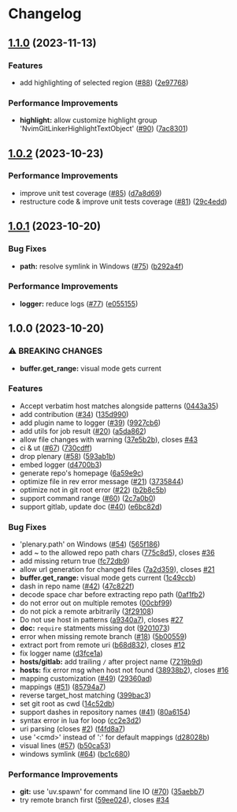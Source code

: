 # Changelog

## [1.1.0](https://github.com/linrongbin16/gitlinker.nvim/compare/v1.0.2...v1.1.0) (2023-11-13)


### Features

* add highlighting of selected region ([#88](https://github.com/linrongbin16/gitlinker.nvim/issues/88)) ([2e97768](https://github.com/linrongbin16/gitlinker.nvim/commit/2e97768594dd3b540eaf77761f3274dfc564bc94))


### Performance Improvements

* **highlight:** allow customize highlight group 'NvimGitLinkerHighlightTextObject' ([#90](https://github.com/linrongbin16/gitlinker.nvim/issues/90)) ([7ac8301](https://github.com/linrongbin16/gitlinker.nvim/commit/7ac8301423e87f1daadfd171e08acfb630a05709))

## [1.0.2](https://github.com/linrongbin16/gitlinker.nvim/compare/v1.0.1...v1.0.2) (2023-10-23)


### Performance Improvements

* improve unit test coverage ([#85](https://github.com/linrongbin16/gitlinker.nvim/issues/85)) ([d7a8d69](https://github.com/linrongbin16/gitlinker.nvim/commit/d7a8d693b87dc3331e1934b5e46c4e24302c3c68))
* restructure code & improve unit tests coverage ([#81](https://github.com/linrongbin16/gitlinker.nvim/issues/81)) ([29c4edd](https://github.com/linrongbin16/gitlinker.nvim/commit/29c4edd632701ad83679ff3f5ab0778fcd769831))

## [1.0.1](https://github.com/linrongbin16/gitlinker.nvim/compare/v1.0.0...v1.0.1) (2023-10-20)


### Bug Fixes

* **path:** resolve symlink in Windows ([#75](https://github.com/linrongbin16/gitlinker.nvim/issues/75)) ([b292a4f](https://github.com/linrongbin16/gitlinker.nvim/commit/b292a4f78a5c76019a7b1a7c2af31fef5fd0d23d))


### Performance Improvements

* **logger:** reduce logs ([#77](https://github.com/linrongbin16/gitlinker.nvim/issues/77)) ([e055155](https://github.com/linrongbin16/gitlinker.nvim/commit/e05515576c3da05f73e227076471042f9b6b2cf5))

## 1.0.0 (2023-10-20)


### ⚠ BREAKING CHANGES

* **buffer.get_range:** visual mode gets current

### Features

* Accept verbatim host matches alongside patterns ([0443a35](https://github.com/linrongbin16/gitlinker.nvim/commit/0443a353d4c2425a0d7b9be00a6ef18c5b69984a))
* add contribution ([#34](https://github.com/linrongbin16/gitlinker.nvim/issues/34)) ([135d990](https://github.com/linrongbin16/gitlinker.nvim/commit/135d9905b915d96fa3f5101f3ea6480ef5852fcb))
* add plugin name to logger ([#39](https://github.com/linrongbin16/gitlinker.nvim/issues/39)) ([9927cb6](https://github.com/linrongbin16/gitlinker.nvim/commit/9927cb65667d324a5506173d12be8c05decf0e28))
* add utils for job result ([#20](https://github.com/linrongbin16/gitlinker.nvim/issues/20)) ([a5da862](https://github.com/linrongbin16/gitlinker.nvim/commit/a5da862a3e9a88c24003e7ab737659771ec02de4))
* allow file changes with warning ([37e5b2b](https://github.com/linrongbin16/gitlinker.nvim/commit/37e5b2be61bfe8dfc7e21939bd029034311a5349)), closes [#43](https://github.com/linrongbin16/gitlinker.nvim/issues/43)
* ci & ut ([#67](https://github.com/linrongbin16/gitlinker.nvim/issues/67)) ([730cdff](https://github.com/linrongbin16/gitlinker.nvim/commit/730cdffb29d58a366a27403dc4986388d3a5f544))
* drop plenary ([#58](https://github.com/linrongbin16/gitlinker.nvim/issues/58)) ([593ab1b](https://github.com/linrongbin16/gitlinker.nvim/commit/593ab1be494ee13c8bc080c846df60a61f12925c))
* embed logger ([d4700b3](https://github.com/linrongbin16/gitlinker.nvim/commit/d4700b3609ed31829c0f425537aeeb7d7a5b21c5))
* generate repo's homepage ([6a59e9c](https://github.com/linrongbin16/gitlinker.nvim/commit/6a59e9ca450ba8c71f4e83918e8130905c316b62))
* optimize file in rev error message ([#21](https://github.com/linrongbin16/gitlinker.nvim/issues/21)) ([3735844](https://github.com/linrongbin16/gitlinker.nvim/commit/373584484b76a2bef9aa94617ae9792293117c30))
* optimize not in git root error ([#22](https://github.com/linrongbin16/gitlinker.nvim/issues/22)) ([b2b8c5b](https://github.com/linrongbin16/gitlinker.nvim/commit/b2b8c5b4a7a208c0461f132e741bbf5450b7661e))
* support command range ([#60](https://github.com/linrongbin16/gitlinker.nvim/issues/60)) ([2c7a0b0](https://github.com/linrongbin16/gitlinker.nvim/commit/2c7a0b077edc8dc06bde6467f23bd9fe4eb9ae04))
* support gitlab, update doc ([#40](https://github.com/linrongbin16/gitlinker.nvim/issues/40)) ([e6bc82d](https://github.com/linrongbin16/gitlinker.nvim/commit/e6bc82dea97189f6f2f8f2eeb06382a1c0cf2278))


### Bug Fixes

* 'plenary.path' on Windows ([#54](https://github.com/linrongbin16/gitlinker.nvim/issues/54)) ([565f186](https://github.com/linrongbin16/gitlinker.nvim/commit/565f186c187475a0041e10c6b3e04eb4bb9a979a))
* add ~ to the allowed repo path chars ([775c8d5](https://github.com/linrongbin16/gitlinker.nvim/commit/775c8d54c187c43bedd7f22941d039422bd67abd)), closes [#36](https://github.com/linrongbin16/gitlinker.nvim/issues/36)
* add missing return true ([fc72db9](https://github.com/linrongbin16/gitlinker.nvim/commit/fc72db97454496397148ec71ba5bdda1a3bbe9a4))
* allow url generation for changed files ([7a2d359](https://github.com/linrongbin16/gitlinker.nvim/commit/7a2d3596a8e61001a5c4c02dfa7c4be230bb0f0b)), closes [#21](https://github.com/linrongbin16/gitlinker.nvim/issues/21)
* **buffer.get_range:** visual mode gets current ([1c49ccb](https://github.com/linrongbin16/gitlinker.nvim/commit/1c49ccbbe76c562e85dfdcf1e6b70a6684cd7a3d))
* dash in repo name ([#42](https://github.com/linrongbin16/gitlinker.nvim/issues/42)) ([47c822f](https://github.com/linrongbin16/gitlinker.nvim/commit/47c822f9885c43cff5208246b536615e293209c7))
* decode space char before extracting repo path ([0af1fb2](https://github.com/linrongbin16/gitlinker.nvim/commit/0af1fb22a9d0661c3eeb7fdd2bba0d9d681b1186))
* do not error out on multiple remotes ([00cbf99](https://github.com/linrongbin16/gitlinker.nvim/commit/00cbf99d3669de52230eceeb4b0a6c49ea771b40))
* do not pick a remote arbitrarily ([3f29108](https://github.com/linrongbin16/gitlinker.nvim/commit/3f29108b014053a37e9a03f16e262e0dce63ed9c))
* Do not use host in patterns ([a9340a7](https://github.com/linrongbin16/gitlinker.nvim/commit/a9340a7a5592c977c730e918d1c584ef4798675f)), closes [#27](https://github.com/linrongbin16/gitlinker.nvim/issues/27)
* **doc:** `require` statments missing dot ([9201073](https://github.com/linrongbin16/gitlinker.nvim/commit/92010735592ba49679609a1760e99c6529b0e361))
* error when missing remote branch ([#18](https://github.com/linrongbin16/gitlinker.nvim/issues/18)) ([5b00559](https://github.com/linrongbin16/gitlinker.nvim/commit/5b00559e70a4a03490cd11c59f3df00866d589b9))
* extract port from remote uri ([b68d832](https://github.com/linrongbin16/gitlinker.nvim/commit/b68d832fd325ff4aa276f9e0e8519ca310a6881f)), closes [#12](https://github.com/linrongbin16/gitlinker.nvim/issues/12)
* fix logger name ([d3fce1a](https://github.com/linrongbin16/gitlinker.nvim/commit/d3fce1ab905b2a01059447510d1964284dff51f9))
* **hosts/gitlab:** add trailing `/` after project name ([7219b9d](https://github.com/linrongbin16/gitlinker.nvim/commit/7219b9ddd73f4fe1dc56ff0393d02d7048e5f727))
* **hosts:** fix error msg when host not found ([38938b2](https://github.com/linrongbin16/gitlinker.nvim/commit/38938b29e892868bbe316d9d4ed5951d1d80788e)), closes [#16](https://github.com/linrongbin16/gitlinker.nvim/issues/16)
* mapping customization ([#49](https://github.com/linrongbin16/gitlinker.nvim/issues/49)) ([29360ad](https://github.com/linrongbin16/gitlinker.nvim/commit/29360ad9d9b1aabfbe322adcaa2ec067eef002a8))
* mappings ([#51](https://github.com/linrongbin16/gitlinker.nvim/issues/51)) ([85794a7](https://github.com/linrongbin16/gitlinker.nvim/commit/85794a7a5d1dfaed7b5bab6165d291b06b729011))
* reverse target_host matching ([399bac3](https://github.com/linrongbin16/gitlinker.nvim/commit/399bac3242ffc1adb80cb8a17f149ff4a754ba53))
* set git root as cwd ([14c52db](https://github.com/linrongbin16/gitlinker.nvim/commit/14c52db7f91b2234a63d5f786256c35cb30539ed))
* support dashes in repository names ([#41](https://github.com/linrongbin16/gitlinker.nvim/issues/41)) ([80a6154](https://github.com/linrongbin16/gitlinker.nvim/commit/80a615489390cce1e9bf40698d1d8b0bd607782b))
* syntax error in lua for loop ([cc2e3d2](https://github.com/linrongbin16/gitlinker.nvim/commit/cc2e3d25c02d688ed577c7710bb812363a7cecbb))
* uri parsing (closes [#2](https://github.com/linrongbin16/gitlinker.nvim/issues/2)) ([f4fd8a7](https://github.com/linrongbin16/gitlinker.nvim/commit/f4fd8a7db9ba9a43fff2409ccc62ecbe93d2ba5f))
* use '&lt;cmd&gt;' instead of ':' for default mappings ([d28028b](https://github.com/linrongbin16/gitlinker.nvim/commit/d28028ba21e8be2d9f290ba69eb08f96a31fa769))
* visual lines ([#57](https://github.com/linrongbin16/gitlinker.nvim/issues/57)) ([b50ca53](https://github.com/linrongbin16/gitlinker.nvim/commit/b50ca53b666cf61facd0ebdd4767d02d2639f720))
* windows symlink ([#64](https://github.com/linrongbin16/gitlinker.nvim/issues/64)) ([bc1c680](https://github.com/linrongbin16/gitlinker.nvim/commit/bc1c6801b4771d6768c6ec6727d0e7669e6aac5f))


### Performance Improvements

* **git:** use 'uv.spawn' for command line IO ([#70](https://github.com/linrongbin16/gitlinker.nvim/issues/70)) ([35aebb7](https://github.com/linrongbin16/gitlinker.nvim/commit/35aebb7f4f8d30b7863742864a93cbe0224e8975))
* try remote branch first ([59ee024](https://github.com/linrongbin16/gitlinker.nvim/commit/59ee0244f8da0ddfe45850cde0e07d4ed448b0b7)), closes [#34](https://github.com/linrongbin16/gitlinker.nvim/issues/34)
